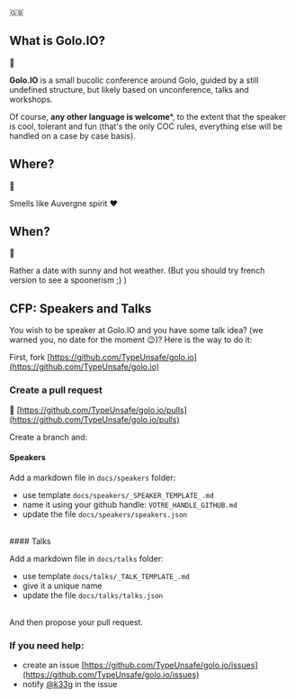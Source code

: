 :uk:

## What is Golo.IO?

:construction:

**Golo.IO** is a small bucolic conference around Golo, guided by a still undefined structure, but likely based on unconference, talks and workshops.

Of course, **any other language is welcome***, to the extent that the speaker is cool, tolerant and fun (that's the only COC rules, everything else will be handled on a case by case basis).

## Where?

:construction:

Smells like Auvergne spirit :heart:

## When?

:construction:

Rather a date with sunny and hot weather. (But you should try french version to see a spoonerism ;) )

## CFP: Speakers and Talks

You wish to be speaker at Golo.IO and you have some talk idea? (we warned you, no date for the moment :wink:)?
Here is the way to do it:

First, fork [https://github.com/TypeUnsafe/golo.io](https://github.com/TypeUnsafe/golo.io)

### Create a pull request

:eyes: [https://github.com/TypeUnsafe/golo.io/pulls](https://github.com/TypeUnsafe/golo.io/pulls)

Create a branch and:

#### Speakers

Add a markdown file in `docs/speakers` folder:

- use template `docs/speakers/_SPEAKER_TEMPLATE_.md`
- name it using your github handle: `VOTRE_HANDLE_GITHUB.md`
- update the file `docs/speakers/speakers.json`

<br>
#### Talks

Add a markdown file in `docs/talks` folder:

- use template `docs/talks/_TALK_TEMPLATE_.md`
- give it a unique name
- update the file `docs/talks/talks.json`

<br>
And then propose your pull request.

### If you need help:
  - create an issue [https://github.com/TypeUnsafe/golo.io/issues](https://github.com/TypeUnsafe/golo.io/issues)
  - notify [@k33g](https://github.com/k33g) in the issue
